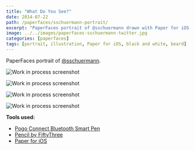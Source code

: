 ```yaml
---
title: "What Do You See?"
date: 2014-07-22
path: /paperfaces/sschuermann-portrait/
excerpt: "PaperFaces portrait of @sschuermann drawn with Paper for iOS on an iPad."
image: ../../images/paperfaces-sschuermann-twitter.jpg
categories: [paperfaces]
tags: [portrait, illustration, Paper for iOS, black and white, beard]
---
```


PaperFaces portrait of [@sschuermann](https://twitter.com/sschuermann).

![Work in process screenshot](../../images/paperfaces-sschuermann-process-1-lg.jpg)

![Work in process screenshot](../../images/paperfaces-sschuermann-process-2-lg.jpg)

![Work in process screenshot](../../images/paperfaces-sschuermann-process-3-lg.jpg)

![Work in process screenshot](../../images/paperfaces-sschuermann-process-4-lg.jpg)

**Tools used:**

- [Pogo Connect Bluetooth Smart Pen](https://www.amazon.com/gp/product/B009K448L4/ref=as_li_ss_tl?ie=UTF8&camp=1789&creative=390957&creativeASIN=B009K448L4&linkCode=as2&tag=mademist-20)
- [Pencil by FiftyThree](https://amzn.to/35tCkJW)
- [Paper for iOS](https://paper.bywetransfer.com/)
